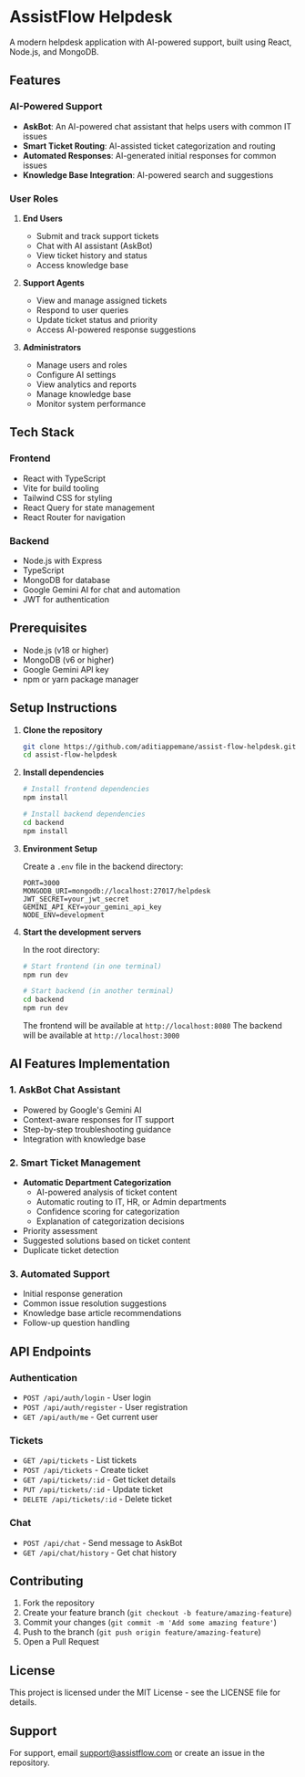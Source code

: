 # AssistFlow Helpdesk

A modern helpdesk application with AI-powered support, built using React, Node.js, and MongoDB.

## Features

### AI-Powered Support
- **AskBot**: An AI-powered chat assistant that helps users with common IT issues
- **Smart Ticket Routing**: AI-assisted ticket categorization and routing
- **Automated Responses**: AI-generated initial responses for common issues
- **Knowledge Base Integration**: AI-powered search and suggestions

### User Roles

1. **End Users**
   - Submit and track support tickets
   - Chat with AI assistant (AskBot)
   - View ticket history and status
   - Access knowledge base

2. **Support Agents**
   - View and manage assigned tickets
   - Respond to user queries
   - Update ticket status and priority
   - Access AI-powered response suggestions

3. **Administrators**
   - Manage users and roles
   - Configure AI settings
   - View analytics and reports
   - Manage knowledge base
   - Monitor system performance

## Tech Stack

### Frontend
- React with TypeScript
- Vite for build tooling
- Tailwind CSS for styling
- React Query for state management
- React Router for navigation

### Backend
- Node.js with Express
- TypeScript
- MongoDB for database
- Google Gemini AI for chat and automation
- JWT for authentication

## Prerequisites

- Node.js (v18 or higher)
- MongoDB (v6 or higher)
- Google Gemini API key
- npm or yarn package manager

## Setup Instructions

1. **Clone the repository**
   ```bash
   git clone https://github.com/aditiappemane/assist-flow-helpdesk.git
   cd assist-flow-helpdesk
   ```

2. **Install dependencies**
   ```bash
   # Install frontend dependencies
   npm install

   # Install backend dependencies
   cd backend
   npm install
   ```

3. **Environment Setup**

   Create a `.env` file in the backend directory:
   ```
   PORT=3000
   MONGODB_URI=mongodb://localhost:27017/helpdesk
   JWT_SECRET=your_jwt_secret
   GEMINI_API_KEY=your_gemini_api_key
   NODE_ENV=development
   ```

4. **Start the development servers**

   In the root directory:
   ```bash
   # Start frontend (in one terminal)
   npm run dev

   # Start backend (in another terminal)
   cd backend
   npm run dev
   ```

   The frontend will be available at `http://localhost:8080`
   The backend will be available at `http://localhost:3000`

## AI Features Implementation

### 1. AskBot Chat Assistant
- Powered by Google's Gemini AI
- Context-aware responses for IT support
- Step-by-step troubleshooting guidance
- Integration with knowledge base

### 2. Smart Ticket Management
- **Automatic Department Categorization**
  - AI-powered analysis of ticket content
  - Automatic routing to IT, HR, or Admin departments
  - Confidence scoring for categorization
  - Explanation of categorization decisions
- Priority assessment
- Suggested solutions based on ticket content
- Duplicate ticket detection

### 3. Automated Support
- Initial response generation
- Common issue resolution suggestions
- Knowledge base article recommendations
- Follow-up question handling

## API Endpoints

### Authentication
- `POST /api/auth/login` - User login
- `POST /api/auth/register` - User registration
- `GET /api/auth/me` - Get current user

### Tickets
- `GET /api/tickets` - List tickets
- `POST /api/tickets` - Create ticket
- `GET /api/tickets/:id` - Get ticket details
- `PUT /api/tickets/:id` - Update ticket
- `DELETE /api/tickets/:id` - Delete ticket

### Chat
- `POST /api/chat` - Send message to AskBot
- `GET /api/chat/history` - Get chat history

## Contributing

1. Fork the repository
2. Create your feature branch (`git checkout -b feature/amazing-feature`)
3. Commit your changes (`git commit -m 'Add some amazing feature'`)
4. Push to the branch (`git push origin feature/amazing-feature`)
5. Open a Pull Request

## License

This project is licensed under the MIT License - see the LICENSE file for details.

## Support

For support, email support@assistflow.com or create an issue in the repository.
